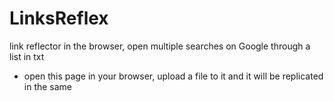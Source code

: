 # LinksReflex
link reflector in the browser, open multiple searches on Google through a list in txt

- open this page in your browser, upload a file to it and it will be replicated in the same
